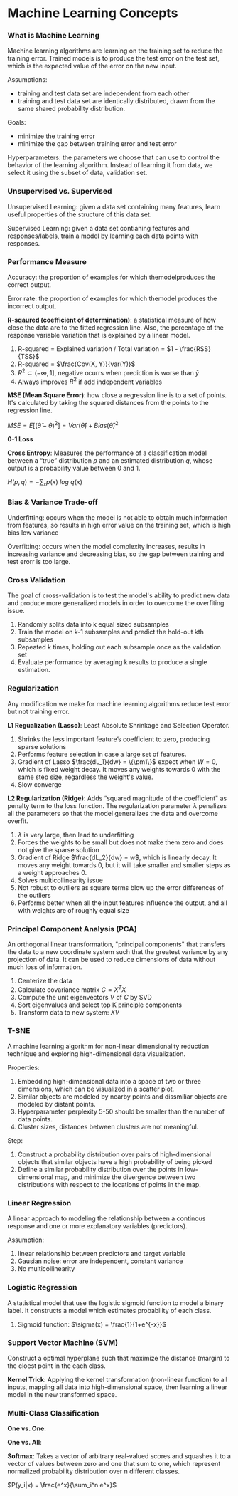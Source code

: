 # Machine Learning Concepts

### What is Machine Learning
Machine learning algorithms are learning on the training set to reduce the training error. Trained models is to produce the test error on the test set, which is the expected value of the error on the new input.

Assumptions:
* training and test data set are independent from each other
* training and test data set are identically distributed, drawn from the same shared probability distribution.

Goals:
* minimize the training error
* minimize the gap between training error and test error

Hyperparameters: the parameters we choose that can use to control the behavior of the learning algorithm. Instead of learning it from data, we select it using the subset of data, validation set.

### Unsupervised vs. Supervised
Unsupervised Learning: given a data set containing many features, learn useful properties of the structure of this data set.

Supervised Learning: given a data set contianing features and responses/labels, train a model by learning each data points with responses.

### Performance Measure
Accuracy: the proportion of examples for which themodelproduces the correct output.

Error rate: the proportion of examples for which themodel produces the incorrect output.

**R-sqaured (coefficient of determination)**: a statistical measure of how close the data are to the fitted regression line. Also, the percentage of the response variable variation that is explained by a linear model.
1. R-squared = Explained variation / Total variation = $1 - \frac{RSS}{TSS}$
2. R-squared = $\frac{Cov(X, Y)}{var(Y)}$
3. $R^2 \subset (-\infty, 1]$, negative ocurrs when prediction is worse than $\bar{y}$
4. Always improves $R^2$ if add independent variables

**MSE (Mean Square Error)**: how close a regression line is to a set of points. It's calculated by taking the squared distances from the points to the regression line.

$MSE = E[(\hat{\theta} - \theta)^2] = Var(\hat{\theta}) + Bias(\hat{\theta})^2$

**0-1 Loss**

**Cross Entropy**: Measures the performance of a classification model between a “true” distribution $p$ and an estimated distribution $q$, whose output is a probability value between 0 and 1.

$H(p,q) = -\sum_xp(x)\ log\ q(x)$


### Bias & Variance Trade-off
Underfitting: occurs when the model is not able to obtain much information from features, so results in high error value on the training set, which is high bias low variance

Overfitting: occurs when the model complexity increases, results in increasing variance and decreasing bias, so the gap between training and test erorr is too large.

### Cross Validation
The goal of cross-validation is to test the model's ability to predict new data and produce more generalized models in order to overcome the overfiting issue.

1. Randomly splits data into k equal sized subsamples
2. Train the model on k-1 subsamples and predict the hold-out kth subsamples
3. Repeated k times, holding out each subsample once as the validation set
4. Evaluate performance by averaging k results to produce a single estimation.

### Regularization
Any modification we make for machine learning algorithms reduce test error but not training error.

**L1 Regualization (Lasso)**: Least Absolute Shrinkage and Selection Operator.
1. Shrinks the less important feature’s coefficient to zero, producing sparse solutions
2. Performs feature selection in case a large set of features.
3. Gradient of Lasso $\frac{dL_1}{dw} = \{\pm1\}$ expect when $W = 0$, which is fixed weight decay. It moves any weights towards 0 with the same step size, regardless the weight's value.
4. Slow converge

**L2 Regularization (Ridge)**: Adds “squared magnitude of the coefficient" as penalty term to the loss function. The regularization parameter
$\lambda$ penalizes all the parameters so that the model generalizes the data and overcome overfit.

1. $\lambda$ is very large, then lead to underfitting
2. Forces the weights to be small but does not make them zero and does not give the sparse solution
3. Gradient of Ridge $\frac{dL_2}{dw} = w$, which is linearly decay. It moves any weight towards 0, but it will take smaller and smaller steps as a weight approaches 0.
4. Solves multicollinearity issue
5. Not robust to outliers as square terms blow up the error differences of the outliers
6. Performs better when all the input features influence the output, and all with weights are of roughly equal size

### Principal Component Analysis (PCA)
An orthogonal linear transformation, "principal components" that transfers the data to a new coordinate system such that the greatest variance by any projection of data. It can be used to reduce dimensions of data without much loss of information.

1. Centerize the data
2. Calculate covariance matrix $C = X^TX$ 
3. Compute the unit eigenvectors $V$ of $C$ by SVD
4. Sort eigenvalues and select top K principle components
5. Transform data to new system: $XV$

### T-SNE
A machine learning algorithm for non-linear dimensionality reduction technique and exploring high-dimensional data visualization.

Properties:
1. Embedding high-dimensional data into a space of two or three dimensions, which can be visualized in a scatter plot.
2. Similar objects are modeled by nearby points and dissmiliar objects are modeled by distant points.
3. Hyperparameter perplexity 5-50 should be smaller than the number of data points.
4. Cluster sizes, distances between clusters are not meaningful.

Step:
1. Construct a probability distribution over pairs of high-dimensional objects that similar objects have a high probability of being picked
2. Define a similar probability distribution over the points in low-dimensional map, and minimize the divergence between two distributions with respect to the locations of points in the map.

### Linear Regression
A linear approach to modeling the relationship between a continous response and one or more explanatory variables (predictors).

Assumption:
1. linear relationship between predictors and target variable
2. Gausian noise: error are independent, constant variance
3. No multicollinearity

### Logistic Regression
A statistical model that use the logistic sigmoid function to model a binary label. It constructs a model which estimates probability of each class.

1. Sigmoid function: $\sigma(x) = \frac{1}{1+e^{-x}}$

### Support Vector Machine (SVM)
Construct a optimal hyperplane such that maximize the distance (margin) to the cloest point in the each class.

**Kernel Trick**: Applying the kernel transformation (non-linear function) to all inputs, mapping all data into high-dimensional space, then learning a linear model in the new transformed space.

### Multi-Class Classification
**One vs. One**:

**One vs. All**:

**Softmax**: Takes a vector of arbitrary real-valued scores and squashes it to a vector of values between zero and one that sum to one, which represent normalized probability distribution over n different classes.

$P(y_i|x) = \frac{e^x}{\sum_i^n e^x}$


<end>



